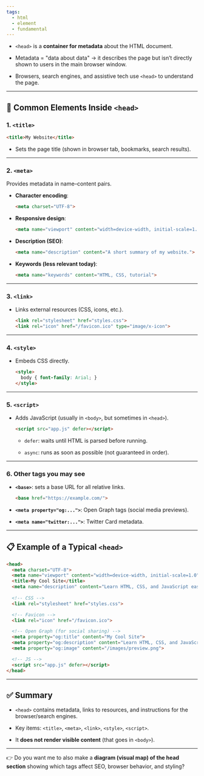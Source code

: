 ```yaml
---
tags:
  - html
  - element
  - fundamental
---
```


- `<head>` is a **container for metadata** about the HTML document.
    
- Metadata = "data about data" → it describes the page but isn’t directly shown to users in the main browser window.
    
- Browsers, search engines, and assistive tech use `<head>` to understand the page.
    

---

## 🔑 Common Elements Inside `<head>`

### 1. **`<title>`**

```html
<title>My Website</title>
```

- Sets the page title (shown in browser tab, bookmarks, search results).
    

---

### 2. **`<meta>`**

Provides metadata in name–content pairs.

- **Character encoding**:
    
    ```html
    <meta charset="UTF-8">
    ```
    
- **Responsive design**:
    
    ```html
    <meta name="viewport" content="width=device-width, initial-scale=1.0">
    ```
    
- **Description (SEO)**:
    
    ```html
    <meta name="description" content="A short summary of my website.">
    ```
    
- **Keywords (less relevant today)**:
    
    ```html
    <meta name="keywords" content="HTML, CSS, tutorial">
    ```
    

---

### 3. **`<link>`**

- Links external resources (CSS, icons, etc.).
    
    ```html
    <link rel="stylesheet" href="styles.css">
    <link rel="icon" href="/favicon.ico" type="image/x-icon">
    ```
    

---

### 4. **`<style>`**

- Embeds CSS directly.
    
    ```html
    <style>
      body { font-family: Arial; }
    </style>
    ```
    

---

### 5. **`<script>`**

- Adds JavaScript (usually in `<body>`, but sometimes in `<head>`).
    
    ```html
    <script src="app.js" defer></script>
    ```
    
    - `defer`: waits until HTML is parsed before running.
        
    - `async`: runs as soon as possible (not guaranteed in order).
        

---

### 6. **Other tags you may see**

- **`<base>`**: sets a base URL for all relative links.
    
    ```html
    <base href="https://example.com/">
    ```
    
- **`<meta property="og:...">`**: Open Graph tags (social media previews).
    
- **`<meta name="twitter:...">`**: Twitter Card metadata.
    

---

## 📋 Example of a Typical `<head>`

```html
<head>
  <meta charset="UTF-8">
  <meta name="viewport" content="width=device-width, initial-scale=1.0">
  <title>My Cool Site</title>
  <meta name="description" content="Learn HTML, CSS, and JavaScript easily.">
  
  <!-- CSS -->
  <link rel="stylesheet" href="styles.css">

  <!-- Favicon -->
  <link rel="icon" href="/favicon.ico">

  <!-- Open Graph (for social sharing) -->
  <meta property="og:title" content="My Cool Site">
  <meta property="og:description" content="Learn HTML, CSS, and JavaScript easily.">
  <meta property="og:image" content="/images/preview.png">

  <!-- JS -->
  <script src="app.js" defer></script>
</head>
```

---

## ✅ Summary

- `<head>` contains metadata, links to resources, and instructions for the browser/search engines.
    
- Key items: `<title>`, `<meta>`, `<link>`, `<style>`, `<script>`.
    
- It **does not render visible content** (that goes in `<body>`).
    

---

👉 Do you want me to also make a **diagram (visual map) of the head section** showing which tags affect SEO, browser behavior, and styling?
